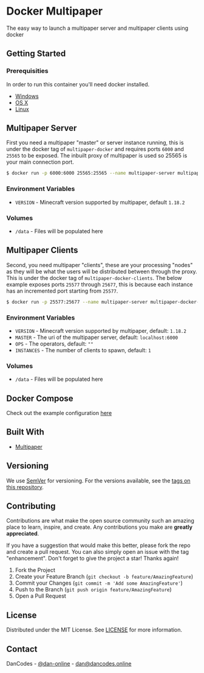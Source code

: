# Docker Multipaper

The easy way to launch a multipaper server and multipaper clients using docker

## Getting Started

### Prerequisities

In order to run this container you'll need docker installed.

* [Windows](https://docs.docker.com/windows/started)
* [OS X](https://docs.docker.com/mac/started/)
* [Linux](https://docs.docker.com/linux/started/)

## Multipaper Server

First you need a multipaper "master" or server instance running, this is under the docker tag of `multipaper-docker` and requires ports `6000` and `25565` to be exposed. The inbuilt proxy of multipaper is used so 25565 is your main connection port.

```bash
$ docker run -p 6000:6000 25565:25565 --name multipaper-server multipaper-docker
```

### Environment Variables

* `VERSION` - Minecraft version supported by multipaper, default `1.18.2`

### Volumes

* `/data` - Files will be populated here

## Multipaper Clients

Second, you need multipaper "clients", these are your processing "nodes" as they will be what the users will be distributed between through the proxy. This is under the docker tag of `multipaper-docker-clients`. The below example exposes ports `25577` through `25677`, this is because each instance has an incremented port starting from `25577`.

```bash
$ docker run -p 25577:25677 --name multipaper-server multipaper-docker-clients
```

### Environment Variables

* `VERSION` - Minecraft version supported by multipaper, default: `1.18.2`
* `MASTER` - The uri of the multipaper server, default: `localhost:6000`
* `OPS` - The operators, default: `""`
* `INSTANCES` - The number of clients to spawn, default: `1`

### Volumes

* `/data` - Files will be populated here

## Docker Compose

Check out the example configuration [here](test/docker-compose.yml)

## Built With

* [Multipaper](https://multipaper.io)

## Versioning

We use [SemVer](http://semver.org/) for versioning. For the versions available, see the 
[tags on this repository](https://github.com/your/repository/tags). 

## Contributing

Contributions are what make the open source community such an amazing place to learn, inspire, and create. Any contributions you make are **greatly appreciated**.

If you have a suggestion that would make this better, please fork the repo and create a pull request. You can also simply open an issue with the tag "enhancement".
Don't forget to give the project a star! Thanks again!

1. Fork the Project
2. Create your Feature Branch (`git checkout -b feature/AmazingFeature`)
3. Commit your Changes (`git commit -m 'Add some AmazingFeature'`)
4. Push to the Branch (`git push origin feature/AmazingFeature`)
5. Open a Pull Request

<!-- LICENSE -->
## License

Distributed under the MIT License. See [LICENSE](LICENSE) for more information.

<!-- CONTACT -->
## Contact

DanCodes - [@dan-online](https://dancodes.online) - dan@dancodes.online

